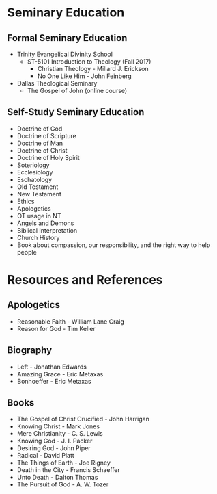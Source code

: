 # Seminary Education

## Formal Seminary Education
* Trinity Evangelical Divinity School
    * ST-5101 Introduction to Theology (Fall 2017)
        * Christian Theology - Millard J. Erickson
        * No One Like Him - John Feinberg
* Dallas Theological Seminary
    * The Gospel of John (online course)

## Self-Study Seminary Education
* Doctrine of God
* Doctrine of Scripture
* Doctrine of Man
* Doctrine of Christ
* Doctrine of Holy Spirit
* Soteriology
* Ecclesiology
* Eschatology
* Old Testament
* New Testament
* Ethics
* Apologetics
* OT usage in NT
* Angels and Demons
* Biblical Interpretation
* Church History
 * Book about compassion, our responsibility, and the right way to help people

# Resources and References

## Apologetics
* Reasonable Faith - William Lane Craig
* Reason for God - Tim Keller

## Biography
* Left - Jonathan Edwards 
* Amazing Grace - Eric Metaxas 
* Bonhoeffer - Eric Metaxas

## Books
* The Gospel of Christ Crucified - John Harrigan
* Knowing Christ - Mark Jones
* Mere Christianity - C. S. Lewis
* Knowing God - J. I. Packer
* Desiring God - John Piper
* Radical - David Platt
* The Things of Earth - Joe Rigney
* Death in the City - Francis Schaeffer
* Unto Death - Dalton Thomas
* The Pursuit of God - A. W. Tozer
